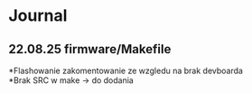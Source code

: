 # Journal

## 22.08.25 firmware/Makefile
*Flashowanie zakomentowanie ze wzgledu na brak devboarda	
*Brak SRC w make -> do dodania
